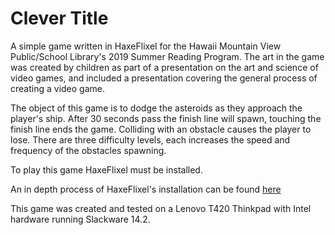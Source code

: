 # Clever Title

A simple game written in HaxeFlixel for the Hawaii Mountain View Public/School Library's 2019 Summer Reading Program.
The art in the game was created by children as part of a presentation on the art and science of video games, and 
included a presentation covering the general process of creating a video game. 

The object of this game is to dodge the asteroids as they approach the player's ship. After 30 seconds pass the
finish line will spawn, touching the finish line ends the game. Colliding with an obstacle causes the player to
lose. There are three difficulty levels, each increases the speed and frequency of the obstacles spawning. 

To play this game HaxeFlixel must be installed.

An in depth process of HaxeFlixel's installation can be found [here](https://haxeflixel.com/documentation/getting-started/)

This game was created and tested on a Lenovo T420 Thinkpad with Intel hardware running Slackware 14.2.